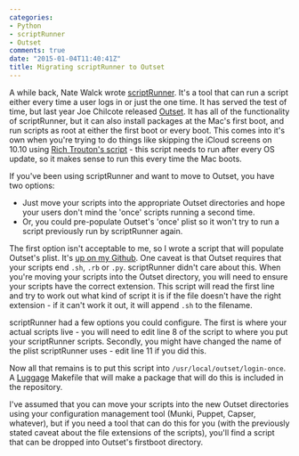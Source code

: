 ```yaml
---
categories:
- Python
- scriptRunner
- Outset
comments: true
date: "2015-01-04T11:40:41Z"
title: Migrating scriptRunner to Outset
---
```

A while back, Nate Walck wrote [scriptRunner](https://github.com/natewalck/Scripts/blob/master/scriptRunner.py). It's a tool that can run a script either every time a user logs in or just the one time. It has served the test of time, but last year Joe Chilcote released [Outset](https://github.com/chilcote/outset). It has all of the functionality of scriptRunner, but it can also install packages at the Mac's first boot, and run scripts as root at either the first boot or every boot. This comes into it's own when you're trying to do things like skipping the iCloud screens on 10.10 using [Rich Trouton's script](https://derflounder.wordpress.com/2014/10/16/disabling-the-icloud-and-diagnostics-pop-up-windows-in-yosemite/) - this script needs to run after every OS update, so it makes sense to run this every time the Mac boots.

If you've been using scriptRunner and want to move to Outset, you have two options:

* Just move your scripts into the appropriate Outset directories and hope your users don't mind the 'once' scripts running a second time.
* Or, you could pre-populate Outset's 'once' plist so it won't try to run a script previously run by scriptRunner again.

The first option isn't acceptable to me, so I wrote a script that will populate Outset's plist. It's [up on my Github](https://github.com/grahamgilbert/macscripts/tree/master/scriptRunnerToOutset). One caveat is that Outset requires that your scripts end ``.sh``, ``.rb`` or ``.py``. scriptRunner didn't care about this. When you're moving your scripts into the Outset directory, you will need to ensure your scripts have the correct extension. This script will read the first line and try to work out what kind of script it is if the file doesn't have the right extension - if it can't work it out, it will append ``.sh`` to the filename.

scriptRunner had a few options you could configure. The first is where your actual scripts live - you will need to edit line 8 of the script to where you put your scriptRunner scripts. Secondly, you might have changed the name of the plist scriptRunner uses - edit line 11 if you did this.

Now all that remains is to put this script into ``/usr/local/outset/login-once``. A [Luggage](https://github.com/unixorn/luggage) Makefile that will make a package that will do this is included in the repository.

I've assumed that you can move your scripts into the new Outset directories using your configuration management tool (Munki, Puppet, Capser, whatever), but if you need a tool that can do this for you (with the previously stated caveat about the file extensions of the scripts), you'll find a script that can be dropped into Outset's firstboot directory.